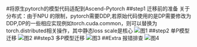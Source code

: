 #将原生pytorch的模型代码适配到Ascend-Pytorch
##step1 迁移前的准备
 关于分布式：由于NPU 的限制，pytorch需要DDP,若原始代码使用的是DP需要修改为DDP,DP的一些相应实现例如torch.cuda.common，则可以替换为torch.distributed相关操作，其中静态loss scale是核心
 ![图1](Mark_image/p1.png)
##step2 单P模型迁移
 ![图2](Mark_image/p2.png)
##step3 多P模型迁移
 ![图3](Mark_image/p3.png)
##Extra 报错排查
 ![图4](Mark_image/p4.png)


